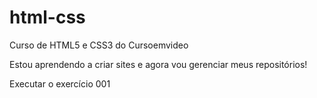 # html-css
 Curso de HTML5 e CSS3 do Cursoemvideo

Estou aprendendo a criar sites e agora vou gerenciar meus repositórios!

<a ref="https://michelwendell.github.io/html-css/exercicios/ex001/index.html">Executar o exercício 001</a>